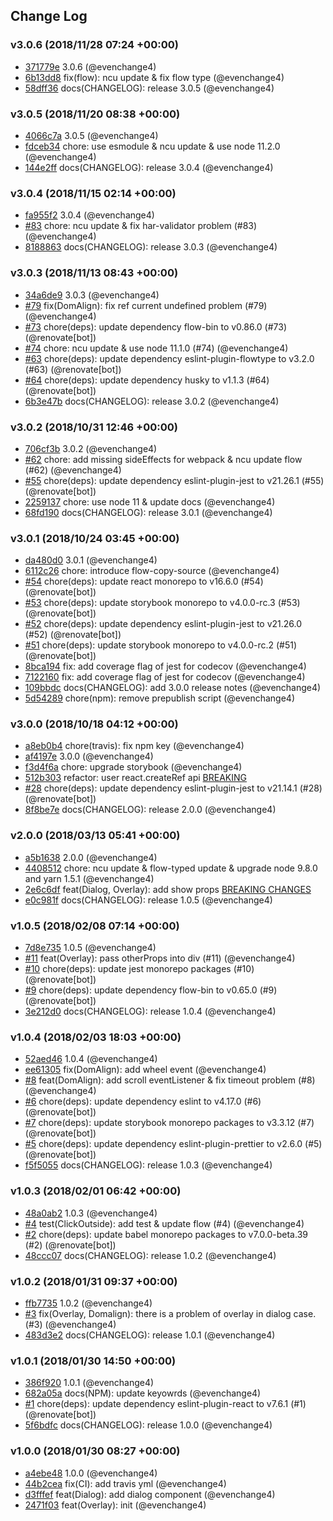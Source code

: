 ## Change Log

### v3.0.6 (2018/11/28 07:24 +00:00)

- [371779e](https://github.com/evenchange4/react-overlay-pack/commit/371779eded8238c54f76c47a5d1a9a4a605eccd0) 3.0.6 (@evenchange4)
- [6b13dd8](https://github.com/evenchange4/react-overlay-pack/commit/6b13dd8187d0c710c4ff19d67c6ced35380ce45b) fix(flow): ncu update & fix flow type (@evenchange4)
- [58dff36](https://github.com/evenchange4/react-overlay-pack/commit/58dff36c3ba5a41370bc8a32defd2b47dae1b340) docs(CHANGELOG): release 3.0.5 (@evenchange4)

### v3.0.5 (2018/11/20 08:38 +00:00)

- [4066c7a](https://github.com/evenchange4/react-overlay-pack/commit/4066c7a29f5dec728bde5019a5a85a1b33e91a74) 3.0.5 (@evenchange4)
- [fdceb34](https://github.com/evenchange4/react-overlay-pack/commit/fdceb342dc67f4ebff6d7e42c802f19993f8e36a) chore: use esmodule & ncu update & use node 11.2.0 (@evenchange4)
- [144e2ff](https://github.com/evenchange4/react-overlay-pack/commit/144e2ff37fb8330dbb23f201478feb0394bba519) docs(CHANGELOG): release 3.0.4 (@evenchange4)

### v3.0.4 (2018/11/15 02:14 +00:00)

- [fa955f2](https://github.com/evenchange4/react-overlay-pack/commit/fa955f2cfa09dc532c982e5dbb6ceeb290508fce) 3.0.4 (@evenchange4)
- [#83](https://github.com/evenchange4/react-overlay-pack/pull/83) chore: ncu update & fix har-validator problem (#83) (@evenchange4)
- [8188863](https://github.com/evenchange4/react-overlay-pack/commit/8188863d0c8b7ceb142c15cd01e75095fb6cd94e) docs(CHANGELOG): release 3.0.3 (@evenchange4)

### v3.0.3 (2018/11/13 08:43 +00:00)

- [34a6de9](https://github.com/evenchange4/react-overlay-pack/commit/34a6de98b23fa2249b9b1c0b689f65ee75111040) 3.0.3 (@evenchange4)
- [#79](https://github.com/evenchange4/react-overlay-pack/pull/79) fix(DomAlign): fix ref current undefined problem (#79) (@evenchange4)
- [#73](https://github.com/evenchange4/react-overlay-pack/pull/73) chore(deps): update dependency flow-bin to v0.86.0 (#73) (@renovate[bot])
- [#74](https://github.com/evenchange4/react-overlay-pack/pull/74) chore: ncu update & use node 11.1.0 (#74) (@evenchange4)
- [#63](https://github.com/evenchange4/react-overlay-pack/pull/63) chore(deps): update dependency eslint-plugin-flowtype to v3.2.0 (#63) (@renovate[bot])
- [#64](https://github.com/evenchange4/react-overlay-pack/pull/64) chore(deps): update dependency husky to v1.1.3 (#64) (@renovate[bot])
- [6b3e47b](https://github.com/evenchange4/react-overlay-pack/commit/6b3e47b8f1df056d5434f7d02a92c9fcb2abf14e) docs(CHANGELOG): release 3.0.2 (@evenchange4)

### v3.0.2 (2018/10/31 12:46 +00:00)

- [706cf3b](https://github.com/evenchange4/react-overlay-pack/commit/706cf3b795bdf9af803e83000406e26bd635cd69) 3.0.2 (@evenchange4)
- [#62](https://github.com/evenchange4/react-overlay-pack/pull/62) chore: add missing sideEffects for webpack & ncu update flow (#62) (@evenchange4)
- [#55](https://github.com/evenchange4/react-overlay-pack/pull/55) chore(deps): update dependency eslint-plugin-jest to v21.26.1 (#55) (@renovate[bot])
- [2259137](https://github.com/evenchange4/react-overlay-pack/commit/225913761d2f3f1e36f8f8300cda3d4647e92ac7) chore: use node 11 & update docs (@evenchange4)
- [68fd190](https://github.com/evenchange4/react-overlay-pack/commit/68fd1904d14bbf16148c5110ce33f1a1d6aabbf0) docs(CHANGELOG): release 3.0.1 (@evenchange4)

### v3.0.1 (2018/10/24 03:45 +00:00)

- [da480d0](https://github.com/evenchange4/react-overlay-pack/commit/da480d045ad00f13a3be28bd0295439241833f54) 3.0.1 (@evenchange4)
- [6112c26](https://github.com/evenchange4/react-overlay-pack/commit/6112c26ec329fc145287b77cacb2d53f24ce92a5) chore: introduce flow-copy-source (@evenchange4)
- [#54](https://github.com/evenchange4/react-overlay-pack/pull/54) chore(deps): update react monorepo to v16.6.0 (#54) (@renovate[bot])
- [#53](https://github.com/evenchange4/react-overlay-pack/pull/53) chore(deps): update storybook monorepo to v4.0.0-rc.3 (#53) (@renovate[bot])
- [#52](https://github.com/evenchange4/react-overlay-pack/pull/52) chore(deps): update dependency eslint-plugin-jest to v21.26.0 (#52) (@renovate[bot])
- [#51](https://github.com/evenchange4/react-overlay-pack/pull/51) chore(deps): update storybook monorepo to v4.0.0-rc.2 (#51) (@renovate[bot])
- [8bca194](https://github.com/evenchange4/react-overlay-pack/commit/8bca1944f94148d1d308485ae48cb872988a3413) fix: add coverage flag of jest for codecov (@evenchange4)
- [7122160](https://github.com/evenchange4/react-overlay-pack/commit/7122160657950e2d998f8c9309ed301d6b8fd874) fix: add coverage flag of jest for codecov (@evenchange4)
- [109bbdc](https://github.com/evenchange4/react-overlay-pack/commit/109bbdc0d09e76ac873ee64fef1d5ca881c28e32) docs(CHANGELOG): add 3.0.0 release notes (@evenchange4)
- [5d54289](https://github.com/evenchange4/react-overlay-pack/commit/5d54289aaa09dca70f7bc9059abe81cdaa76e1b8) chore(npm): remove prepublish script (@evenchange4)

### v3.0.0 (2018/10/18 04:12 +00:00)

- [a8eb0b4](https://github.com/evenchange4/react-overlay-pack/commit/a8eb0b4fccb0258c6e12515a548cb6b6eebe9a4a) chore(travis): fix npm key (@evenchange4)
- [af4197e](https://github.com/evenchange4/react-overlay-pack/commit/af4197e69c879bb9ba1c5596be264d45a218009e) 3.0.0 (@evenchange4)
- [f3d4f6a](https://github.com/evenchange4/react-overlay-pack/commit/f3d4f6a05442dfafa7598d284803c2cf734c2277) chore: upgrade storybook (@evenchange4)
- [512b303](https://github.com/evenchange4/react-overlay-pack/commit/512b303077d3f4cc2b02de5ae186cae06a90f19e) refactor: user react.createRef api [BREAKING](@evenchange4)
- [#28](https://github.com/evenchange4/react-overlay-pack/pull/28) chore(deps): update dependency eslint-plugin-jest to v21.14.1 (#28) (@renovate[bot])
- [8f8be7e](https://github.com/evenchange4/react-overlay-pack/commit/8f8be7ee66535c465f8ee349ae85e9b45525d5c0) docs(CHANGELOG): release 2.0.0 (@evenchange4)

### v2.0.0 (2018/03/13 05:41 +00:00)

- [a5b1638](https://github.com/evenchange4/react-overlay-pack/commit/a5b163882b754419060a13c1db6d4fe63651c878) 2.0.0 (@evenchange4)
- [4408512](https://github.com/evenchange4/react-overlay-pack/commit/4408512711965a20b4bf3903f7b62a6a940ce24e) chore: ncu update & flow-typed update & upgrade node 9.8.0 and yarn 1.5.1 (@evenchange4)
- [2e6c6df](https://github.com/evenchange4/react-overlay-pack/commit/2e6c6dfa4b283dec543a03707e2bb8933f457dcc) feat(Dialog, Overlay): add show props [BREAKING CHANGES](@evenchange4)
- [e0c981f](https://github.com/evenchange4/react-overlay-pack/commit/e0c981f352f76e06d4db5f0acb45d974a17d9f98) docs(CHANGELOG): release 1.0.5 (@evenchange4)

### v1.0.5 (2018/02/08 07:14 +00:00)

- [7d8e735](https://github.com/evenchange4/react-overlay-pack/commit/7d8e7357e02c1f9d4f34faa75e1cee06167cfd6d) 1.0.5 (@evenchange4)
- [#11](https://github.com/evenchange4/react-overlay-pack/pull/11) feat(Overlay): pass otherProps into div (#11) (@evenchange4)
- [#10](https://github.com/evenchange4/react-overlay-pack/pull/10) chore(deps): update jest monorepo packages (#10) (@renovate[bot])
- [#9](https://github.com/evenchange4/react-overlay-pack/pull/9) chore(deps): update dependency flow-bin to v0.65.0 (#9) (@renovate[bot])
- [3e212d0](https://github.com/evenchange4/react-overlay-pack/commit/3e212d012031cd99ab7382ed0bf73db6e553c909) docs(CHANGELOG): release 1.0.4 (@evenchange4)

### v1.0.4 (2018/02/03 18:03 +00:00)

- [52aed46](https://github.com/evenchange4/react-overlay-pack/commit/52aed4656a178e503857352ac13318785ae5d849) 1.0.4 (@evenchange4)
- [ee61305](https://github.com/evenchange4/react-overlay-pack/commit/ee61305fc6e37254798fd49d3178f6682b01128f) fix(DomAlign): add wheel event (@evenchange4)
- [#8](https://github.com/evenchange4/react-overlay-pack/pull/8) feat(DomAlign): add scroll eventListener & fix timeout problem (#8) (@evenchange4)
- [#6](https://github.com/evenchange4/react-overlay-pack/pull/6) chore(deps): update dependency eslint to v4.17.0 (#6) (@renovate[bot])
- [#7](https://github.com/evenchange4/react-overlay-pack/pull/7) chore(deps): update storybook monorepo packages to v3.3.12 (#7) (@renovate[bot])
- [#5](https://github.com/evenchange4/react-overlay-pack/pull/5) chore(deps): update dependency eslint-plugin-prettier to v2.6.0 (#5) (@renovate[bot])
- [f5f5055](https://github.com/evenchange4/react-overlay-pack/commit/f5f505556dedbb620481c91385aa2fa3f5d5d300) docs(CHANGELOG): release 1.0.3 (@evenchange4)

### v1.0.3 (2018/02/01 06:42 +00:00)

- [48a0ab2](https://github.com/evenchange4/react-overlay-pack/commit/48a0ab2df21fa8958abea31afbe844b66f9c1ba2) 1.0.3 (@evenchange4)
- [#4](https://github.com/evenchange4/react-overlay-pack/pull/4) test(ClickOutside): add test & update flow (#4) (@evenchange4)
- [#2](https://github.com/evenchange4/react-overlay-pack/pull/2) chore(deps): update babel monorepo packages to v7.0.0-beta.39 (#2) (@renovate[bot])
- [48ccc07](https://github.com/evenchange4/react-overlay-pack/commit/48ccc07bba6ca6b6caefb13d9d070fbb574dc589) docs(CHANGELOG): release 1.0.2 (@evenchange4)

### v1.0.2 (2018/01/31 09:37 +00:00)

- [ffb7735](https://github.com/evenchange4/react-overlay-pack/commit/ffb7735ce26279983c4596e2ac76ba988b75e28c) 1.0.2 (@evenchange4)
- [#3](https://github.com/evenchange4/react-overlay-pack/pull/3) fix(Overlay, Domalign): there is a problem of overlay in dialog case. (#3) (@evenchange4)
- [483d3e2](https://github.com/evenchange4/react-overlay-pack/commit/483d3e2b08c2feecdd46c1c9436877d773dce756) docs(CHANGELOG): release 1.0.1 (@evenchange4)

### v1.0.1 (2018/01/30 14:50 +00:00)

- [386f920](https://github.com/evenchange4/react-overlay-pack/commit/386f920040dc70d19d5cb98f7886c100ce1eeb95) 1.0.1 (@evenchange4)
- [682a05a](https://github.com/evenchange4/react-overlay-pack/commit/682a05af4d8908a647d3aeb3a8983541ef2d0888) docs(NPM): update keyowrds (@evenchange4)
- [#1](https://github.com/evenchange4/react-overlay-pack/pull/1) chore(deps): update dependency eslint-plugin-react to v7.6.1 (#1) (@renovate[bot])
- [5f6bdfc](https://github.com/evenchange4/react-overlay-pack/commit/5f6bdfcd75e300267cbbc86a62c9d251479f86df) docs(CHANGELOG): release 1.0.0 (@evenchange4)

### v1.0.0 (2018/01/30 08:27 +00:00)

- [a4ebe48](https://github.com/evenchange4/react-overlay-pack/commit/a4ebe48857a173f039e32bbb1169152165c7e499) 1.0.0 (@evenchange4)
- [44b2cea](https://github.com/evenchange4/react-overlay-pack/commit/44b2cea9b3c5fb0424c7a136dcd5e1d2cd6dd64b) fix(CI): add travis yml (@evenchange4)
- [d3fffef](https://github.com/evenchange4/react-overlay-pack/commit/d3fffef2ca240e8ccb17c2ed54956db5b9bb5ce9) feat(Dialog): add dialog component (@evenchange4)
- [2471f03](https://github.com/evenchange4/react-overlay-pack/commit/2471f03dcc340f1c4944f2ad2d3a87a779aef9bb) feat(Overlay): init (@evenchange4)
